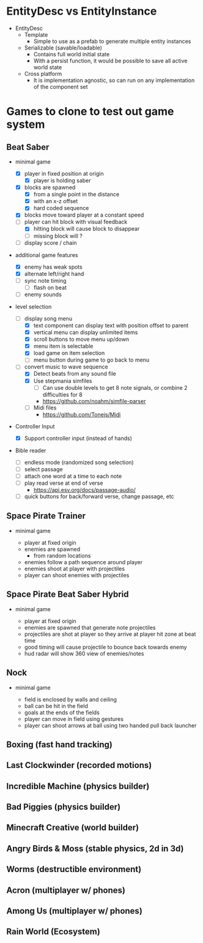 # EntityDesc vs EntityInstance

- EntityDesc
  - Template
    - Simple to use as a prefab to generate multiple entity instances
  - Serializable (savable/loadable)
    - Contains full world initial state
    - With a persist function, it would be possible to save all active world state
  - Cross platform
    - It is implementation agnostic, so can run on any implementation of the component set

# Games to clone to test out game system

## Beat Saber

- minimal game

  - [x] player in fixed position at origin
    - [x] player is holding saber
  - [x] blocks are spawned
    - [x] from a single point in the distance
    - [x] with an x-z offset
    - [x] hard coded sequence
  - [x] blocks move toward player at a constant speed
  - [ ] player can hit block with visual feedback
    - [x] hitting block will cause block to disappear
    - [ ] missing block will ?
  - [ ] display score / chain

- additional game features

  - [x] enemy has weak spots
  - [x] alternate left/right hand
  - [ ] sync note timing
    - [ ] flash on beat
  - [ ] enemy sounds

- level selection

  - [ ] display song menu
    - [x] text component can display text with position offset to parent
    - [x] vertical menu can display unlimited items
    - [x] scroll buttons to move menu up/down
    - [x] menu item is selectable
    - [x] load game on item selection
    - [ ] menu button during game to go back to menu
  - [ ] convert music to wave sequence
    - [x] Detect beats from any sound file
    - [x] Use stepmania simfiles
      - [ ] Can use double levels to get 8 note signals, or combine 2 difficulties for 8
      - https://github.com/noahm/simfile-parser
    - [ ] Midi files
      - https://github.com/Tonejs/Midi

- Controller Input

  - [x] Support controller input (instead of hands)

- Bible reader

  - [ ] endless mode (randomized song selection)
  - [ ] select passage
  - [ ] attach one word at a time to each note
  - [ ] play read verse at end of verse
    - https://api.esv.org/docs/passage-audio/
  - [ ] quick buttons for back/forward verse, change passage, etc

## Space Pirate Trainer

- minimal game

  - player at fixed origin
  - enemies are spawned
    - from random locations
  - enemies follow a path sequence around player
  - enemies shoot at player with projectiles
  - player can shoot enemies with projectiles

## Space Pirate Beat Saber Hybrid

- minimal game

  - player at fixed origin
  - enemies are spawned that generate note projectiles
  - projectiles are shot at player so they arrive at player hit zone at beat time
  - good timing will cause projectile to bounce back towards enemy
  - hud radar will show 360 view of enemies/notes

## Nock

- minimal game

  - field is enclosed by walls and ceiling
  - ball can be hit in the field
  - goals at the ends of the fields
  - player can move in field using gestures
  - player can shoot arrows at ball using two handed pull back launcher

## Boxing (fast hand tracking)

## Last Clockwinder (recorded motions)

## Incredible Machine (physics builder)

## Bad Piggies (physics builder)

## Minecraft Creative (world builder)

## Angry Birds & Moss (stable physics, 2d in 3d)

## Worms (destructible environment)

## Acron (multiplayer w/ phones)

## Among Us (multiplayer w/ phones)

## Rain World (Ecosystem)
